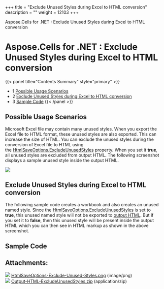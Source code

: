 +++
title = "Exclude Unused Styles during Excel to HTML conversion" 
description = "" 
weight = 12103 
+++

Aspose.Cells for .NET : Exclude Unused Styles during Excel to HTML conversion  

# Aspose.Cells for .NET : Exclude Unused Styles during Excel to HTML conversion


{{< panel title="Contents Summary" style="primary" >}}
*   1 [Possible Usage Scenarios](#ExcludeUnusedStylesduringExceltoHTMLconversion-PossibleUsageScenarios)
*   2 [Exclude Unused Styles during Excel to HTML conversion](#ExcludeUnusedStylesduringExceltoHTMLconversion-ExcludeUnusedStylesduringExceltoHTMLconversion)
*   3 [Sample Code](#ExcludeUnusedStylesduringExceltoHTMLconversion-SampleCode)
{{< /panel >}}
 

## Possible Usage Scenarios

Microsoft Excel file may contain many unused styles. When you export the Excel file to HTML format, these unused styles are also exported. This can increase the size of HTML. You can exclude the unused styles during the conversion of Excel file to HTML using the [HtmlSaveOptions.ExcludeUnusedStyles](https://apireference.aspose.com/net/cells/aspose.cells/htmlsaveoptions/properties/excludeunusedstyles) property. When you set it **true**, all unused styles are excluded from output HTML. The following screenshot displays a sample unused style inside the output HTML. 

![](https://docs2.aspose.com/cells/net/attachments/61540955/61767777.png)

## Exclude Unused Styles during Excel to HTML conversion

The following sample code creates a workbook and also creates an unused named style. Since the [HtmlSaveOptions.ExcludeUnusedStyles](https://apireference.aspose.com/net/cells/aspose.cells/htmlsaveoptions/properties/excludeunusedstyles) is set to **true**, this unused named style will not be exported to [output HTML](https://docs2.aspose.com/cells/net/attachments/61540955/61767778.zip). But if you set it to **false**, then this unused style will be present inside the output HTML which you can then see in HTML markup as shown in the above screenshot.

## Sample Code

## Attachments:

![](https://docs2.aspose.com/cells/net/images/icons/bullet_blue.gif) [HtmlSaveOptions-Exclude-Unused-Styles.png](https://docs2.aspose.com/cells/net/attachments/61540955/61767777.png) (image/png)  
![](https://docs2.aspose.com/cells/net/images/icons/bullet_blue.gif) [Output-HTML-ExcludeUnusedStyles.zip](https://docs2.aspose.com/cells/net/attachments/61540955/61767778.zip) (application/zip)  

